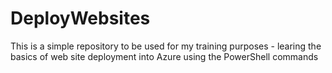 # DeployWebsites
This is a simple repository to be used for my training purposes - learing the basics of web site deployment into Azure using the PowerShell commands
